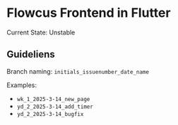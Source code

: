# Flowcus Frontend in Flutter

Current State: Unstable

## Guideliens

Branch naming:
`initials_issuenumber_date_name`

Examples:
- `wk_1_2025-3-14_new_page`
- `yd_2_2025-3-14_add_timer`
- `yd_2_2025-3-14_bugfix`
